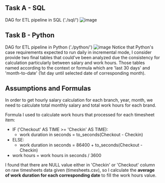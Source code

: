 ## Task A - SQL
DAG for ETL pipeline in SQL ('./sql/')
![image](https://github.com/zaldoiii/DE_Company_Challenge_01/assets/43696167/80902123-674f-4ec4-9be8-e35768f49775)



## Task B - Python
DAG for ETL pipeline in Python ('./python/')
![image](https://github.com/zaldoiii/DE_Company_Challenge_01/assets/43696167/afd2f8a6-2c17-4d5a-85fa-5e534ce8bb56)
Notice that Python's case requirements expected to run daily in incremental mode, I consider provide two final tables that could've been analyzed due the consistency for calculation particularly between salary and work hours. Those tables named according to the context or formula which are 'last 30 days' and 'month-to-date' (1st day until selected date of corresponding month).


## Assumptions and Formulas
In order to get hourly salary calculation for each branch, year, month, we need to calculate total monthly salary and total work hours for each brand.

Formula I used to calculate work hours that processed for each timesheet item: 

- IF ('Checkout' AS TIME >= 'Checkin' AS TIME): 
  - work duration in seconds = to_seconds(Checkout - Checkin)
- ELSE:
  - work duration in seconds = 86400 + to_seconds(Checkout - Checkin)
- work hours = work hours in seconds / 3600

I found that there are NULL value either in 'Checkin' or 'Checkout' column on raw timesheets data given (timesheets.csv), so I calculate the **average of work duration for each corresponding date** to fill the work hours value.
